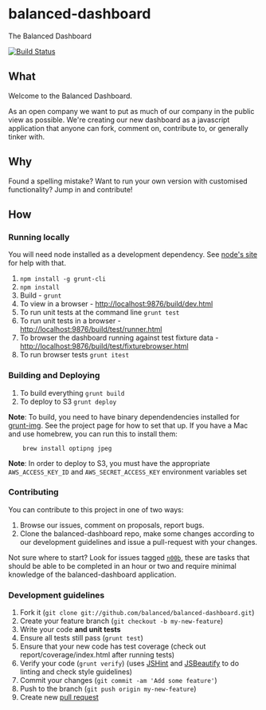 balanced-dashboard
==================

The Balanced Dashboard

[![Build Status](https://travis-ci.org/balanced/balanced-dashboard.png?branch=master)](https://travis-ci.org/balanced/balanced-dashboard)

## What

Welcome to the Balanced Dashboard.

As an open company we want to put as much of our company in the public view as
possible. We're creating our new dashboard as a javascript application that
anyone can fork, comment on, contribute to, or generally tinker with.

## Why

Found a spelling mistake? Want to run your own version with customised
functionality? Jump in and contribute!

## How

### Running locally

You will need node installed as a development dependency. See
[node's site](http://nodejs.org/) for help with that.

1. `npm install -g grunt-cli`
2. `npm install`
3. Build - `grunt`
4. To view in a browser - [http://localhost:9876/build/dev.html](http://localhost:9876/build/dev.html)
5. To run unit tests at the command line `grunt test`
6. To run unit tests in a browser - [http://localhost:9876/build/test/runner.html](http://localhost:9876/build/test/runner.html)
7. To browser the dashboard running against test fixture data - [http://localhost:9876/build/test/fixturebrowser.html](http://localhost:9876/build/test/fixturebrowser.html)
8. To run browser tests `grunt itest`

### Building and Deploying

1. To build everything `grunt build`
2. To deploy to S3 `grunt deploy`

**Note**: To build, you need to have binary dependendencies installed for [grunt-img](https://github.com/heldr/grunt-img). See the project page for how to set that up. If you have a Mac and use homebrew, you can run this to install them:

		brew install optipng jpeg

**Note**: In order to deploy to S3, you must have the appropriate `AWS_ACCESS_KEY_ID` and `AWS_SECRET_ACCESS_KEY` environment variables set

### Contributing

You can contribute to this project in one of two ways:

1. Browse our issues, comment on proposals, report bugs.
2. Clone the balanced-dashboard repo, make some changes according to our
   development guidelines and issue a pull-request with your changes.

Not sure where to start? Look for issues tagged [`n00b`](https://github.com/balanced/balanced-dashboard/issues?labels=n00b&state=open), these are tasks
that should be able to be completed in an hour or two and require minimal
knowledge of the balanced-dashboard application.

### Development guidelines

1. Fork it (`git clone git://github.com/balanced/balanced-dashboard.git`)
2. Create your feature branch (`git checkout -b my-new-feature`)
3. Write your code **and unit tests**
4. Ensure all tests still pass (`grunt test`)
5. Ensure that your new code has test coverage (check out report/coverage/index.html after running tests)
6. Verify your code (`grunt verify`) (uses [JSHint](https://github.com/jshint/jshint/) and [JSBeautify](https://github.com/einars/js-beautify) to do linting and check style guidelines)
7. Commit your changes (`git commit -am 'Add some feature'`)
8. Push to the branch (`git push origin my-new-feature`)
9. Create new [pull request](https://help.github.com/articles/using-pull-requests)
